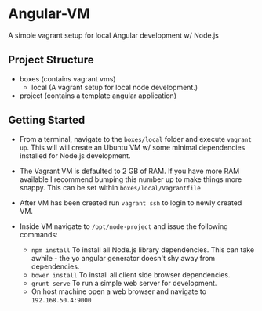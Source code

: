 # Angular-VM

A simple vagrant setup for local Angular development w/ Node.js

## Project Structure

* boxes (contains vagrant vms)
    * local (A vagrant setup for local node development.)
* project (contains a template angular application)

## Getting Started
* From a terminal, navigate to the `boxes/local` folder and execute `vagrant up`.  This will will create an Ubuntu VM w/ some minimal dependencies installed for Node.js development.

* The Vagrant VM is defaulted to 2 GB of RAM.  If you have more RAM available I recommend bumping this number up to make things more snappy.  This can be set within `boxes/local/Vagrantfile`

* After VM has been created run `vagrant ssh` to login to newly created VM.

* Inside VM navigate to `/opt/node-project` and issue the following commands:
    * `npm install` To install all Node.js library dependencies.  This can take awhile - the yo angular generator doesn't shy away from dependencies.
    * `bower install` To install all client side browser dependencies.
    * `grunt serve` To run a simple web server for development.
    * On host machine open a web browser and navigate to `192.168.50.4:9000`
